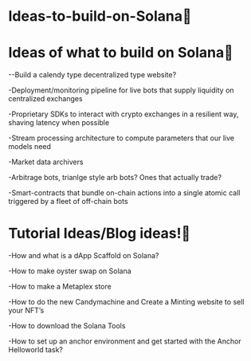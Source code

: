 # Ideas-to-build-on-Solana🧐

# Ideas of what  to build on Solana🥷

--Build a calendy type decentralized type website?

-Deployment/monitoring pipeline for live bots that supply liquidity on centralized exchanges

-Proprietary SDKs to interact with crypto exchanges in a resilient way, shaving latency when possible

-Stream processing architecture to compute parameters that our live models need

-Market data archivers

-Arbitrage bots, trianlge style arb bots? Ones that actually trade?

-Smart-contracts that bundle on-chain actions into a single atomic call triggered by a fleet of off-chain bots




# Tutorial Ideas/Blog ideas!🎼


-How and what is a dApp Scaffold on Solana?

-How to make oyster swap on Solana

-How to make a Metaplex store

-How to do the new Candymachine and Create a Minting website to sell your NFT’s

-How to download the Solana Tools

-How to set up an anchor environment and get started with the Anchor Helloworld task?



